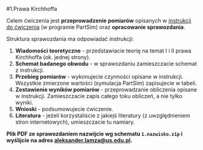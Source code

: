 #1.Prawa Kirchhoffa

Celem ćwiczenia jest **przeprowadzenie pomiarów** opisanych w [instrukcji do ćwiczenia]() (w programie PartSim) oraz **opracowanie sprawozdania**.

Struktura sprawozdania ma odpowiadać instrukcji:
1. **Wiadomości teoretyczne** - przedstawiacie teorię na temat I i II prawa Kirchhoffa (ok. jednej strony).
2. **Schemat badanego obwodu** - w sprawozdaniu zamieszczacie schemat z instrukcji.
3. **Przebieg pomiarów** - wykonujecie czynności opisane w instrukcji. Wszystkie zmierzone wartości (symulacja PartSim) zapisujecie w tabeli.
4. **Zestawienie wyników pomiarów** - przeprowadzanie obliczenia opisane w instrukcji. Zamieszczacie zapis całego toku obliczeń, a nie tylko wyniki.
5. **Wnioski** - podsumowujecie ćwiczenie.
6. **Literatura** - jeżeli korzystaliście z jakiejś literatury (z uwzględnieniem stron internetowych), umieszczacie tu namiary.

**Plik PDF ze sprawozdaniem nazwijcie wg schematu `1.nazwisko.zip` i wyślijcie na adres aleksander.lamza@us.edu.pl.**
